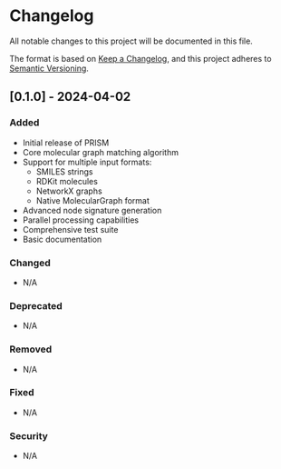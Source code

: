 # Changelog

All notable changes to this project will be documented in this file.

The format is based on [Keep a Changelog](https://keepachangelog.com/en/1.0.0/),
and this project adheres to [Semantic Versioning](https://semver.org/spec/v2.0.0.html).

## [0.1.0] - 2024-04-02

### Added

- Initial release of PRISM
- Core molecular graph matching algorithm
- Support for multiple input formats:
  - SMILES strings
  - RDKit molecules
  - NetworkX graphs
  - Native MolecularGraph format
- Advanced node signature generation
- Parallel processing capabilities
- Comprehensive test suite
- Basic documentation

### Changed

- N/A

### Deprecated

- N/A

### Removed

- N/A

### Fixed

- N/A

### Security

- N/A
